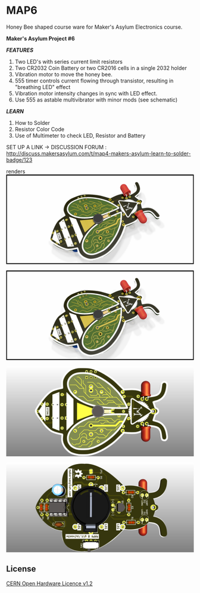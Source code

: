 # MAP6
Honey Bee shaped course ware for Maker's Asylum Electronics course.

**Maker's Asylum Project #6**


***FEATURES***

1. Two LED's with series current limit resistors
2. Two CR2032 Coin Battery or two CR2016 cells in a single 2032 holder
3. Vibration motor to move the honey bee.
4. 555 timer controls current flowing through transistor, resulting in "breathing LED" effect
5. Vibration motor intensity changes in sync with LED effect.
6. Use 555 as astable multivibrator with minor mods (see schematic)

***LEARN***

1. How to Solder
2. Resistor Color Code
3. Use of Multimeter to check LED, Resistor and Battery

SET UP A LINK -> DISCUSSION FORUM : http://discuss.makersasylum.com/t/map4-makers-asylum-learn-to-solder-badge/123

renders
![MAP6](https://github.com/MakersAsylumIndia/MAP6/blob/main/kicad/images/MAP6_05.png)

![MAP6](https://github.com/MakersAsylumIndia/MAP6/blob/main/kicad/images/MAP6_05.png)

![MAP6](https://github.com/MakersAsylumIndia/MAP6/blob/main/kicad/images/MAP6_03.png)

![MAP6](https://github.com/MakersAsylumIndia/MAP6/blob/main/kicad/images/MAP6_04.png)


License
-------
[CERN Open Hardware Licence v1.2 ]

[CERN Open Hardware Licence v1.2 ]:http://www.ohwr.org/attachments/2388/cern_ohl_v_1_2.txt
